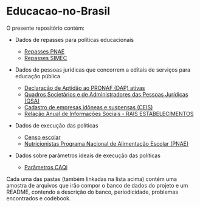# Educacao-no-Brasil

O presente repositório contém:

* Dados de repasses para políticas educacionais
    * [Repasses PNAE](https://github.com/voigtjessica/Educacao-no-Brasil/tree/master/Repasses_PNAE)
    * [Repasses SIMEC](https://github.com/voigtjessica/Educacao-no-Brasil/tree/master/SIMEC)
    
* Dados de pessoas jurídicas que concorrem a editais de serviços para educação pública
    * [Declaração de Aptidão ao PRONAF (DAP) ativas](https://github.com/voigtjessica/Educacao-no-Brasil/tree/master/DAP)
    * [Quadros Societários e de Administradores das Pessoas Jurídicas (QSA)](https://github.com/voigtjessica/Educacao-no-Brasil/tree/master/QSA)
    * [Cadastro de empresas idôneas e suspensas (CEIS)](https://github.com/voigtjessica/Educacao-no-Brasil/tree/master/CEIS)
    * [Relação Anual de Informações Sociais - RAIS ESTABELECIMENTOS](https://github.com/voigtjessica/Educacao-no-Brasil/tree/master/RAIS)
    
* Dados de execução das políticas 
    * [Censo escolar](https://github.com/voigtjessica/Educacao-no-Brasil/tree/master/censo_escolar)
    * [Nutricionistas Programa Nacional de Alimentação Escolar (PNAE)](https://github.com/voigtjessica/Educacao-no-Brasil/tree/master/nutricionistas_pnae)

* Dados sobre parâmetros ideais de execução das políticas
    * [Parâmetros CAQi](https://github.com/voigtjessica/Educacao-no-Brasil/tree/master/Par%C3%A2metros_CAQi)
    
Cada uma das pastas (também linkadas na lista acima) contém uma amostra de arquivos que irão compor o banco de dados do projeto e um README, contendo a descrição do banco, periodicidade, problemas encontrados e codebook.
